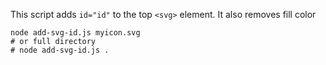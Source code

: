 This script adds `id="id"` to the top `<svg>` element. It also removes fill color

```
node add-svg-id.js myicon.svg
# or full directory
# node add-svg-id.js .
```
